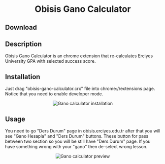 <h1 align="center">Obisis Gano Calculator</h1>

## Download



## Description
Obisis Gano Calculator is an chrome extension that re-calculates Erciyes University GPA with selected success score.

## Installation
Just drag "obisis-gano-calculator.crx" file into chrome://extensions page. Notice that you need to enable developer mode.
<div align="center"><img  src="https://media.giphy.com/media/qHGfMAFvxbosoHVoA9/giphy.gif" alt="Gano calculator installation"/></div>

## Usage
You need to go "Ders Durum" page in obisis.erciyes.edu.tr after that you will see "Gano Hesapla" and "Ders Durum" buttons. These button for pass between two section so you will be still have "Ders Durum" page. If you have something wrong with your "gano" then de-select wrong lesson.

<div align="center"><img  src="https://media.giphy.com/media/wu5KpDjJZsDntaO1Wu/giphy.gif" alt="Gano calculator preview"/></div>


